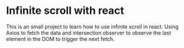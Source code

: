 # Infinite scroll with react

This is an small project to learn how to use infinite scroll in react.
Using Axios to fetch the data and intersection observer to observe the last element in the DOM to trigger the next fetch.


